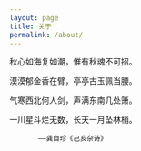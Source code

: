 ```yaml
---
layout: page
title: 关于
permalink: /about/
---
```



秋心如海复如潮，惟有秋魂不可招。

漠漠郁金香在臂，亭亭古玉佩当腰。

气寒西北何人剑，声满东南几处箫。

一川星斗烂无数，长天一月坠林梢。

           ——龚自珍《己亥杂诗》
